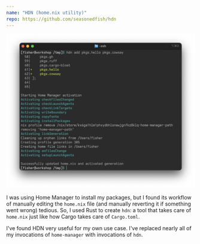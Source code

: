 ```yaml
---
name: "HDN (home.nix utility)"
repo: https://github.com/seasonedfish/hdn
---
```

![The command-line output of HDN. There is a diff of the home.nix file and the output of a home-manager invocation.](image.png)

I was using Home Manager to install my packages, but I found its workflow of manually editing the `home.nix` file (and manually reverting it if something went wrong) tedious. So, I used Rust to create `hdn`: a tool that takes care of `home.nix` just like how Cargo takes care of `Cargo.toml`.

I've found HDN very useful for my own use case. I've replaced nearly all of my invocations of `home-manager` with invocations of `hdn`.